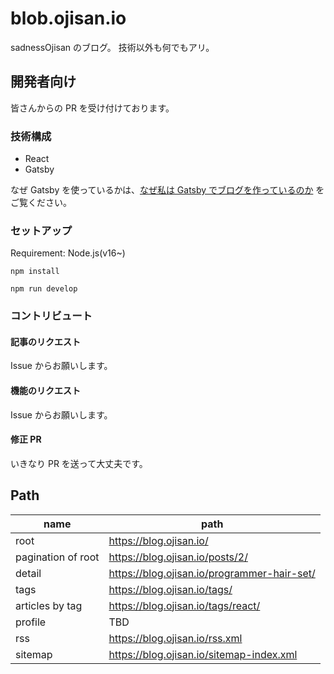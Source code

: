 # blob.ojisan.io

sadnessOjisan のブログ。 技術以外も何でもアリ。

## 開発者向け

皆さんからの PR を受け付けております。

### 技術構成

- React
- Gatsby

なぜ Gatsby を使っているかは、[なぜ私は Gatsby でブログを作っているのか](https://blog.ojisan.io/why-i-will-use-gatsby/) をご覧ください。

### セットアップ

Requirement: Node.js(v16~)

```
npm install

npm run develop
```

### コントリビュート

#### 記事のリクエスト

Issue からお願いします。

#### 機能のリクエスト

Issue からお願いします。

#### 修正 PR

いきなり PR を送って大丈夫です。

## Path

| name               | path                                        |
| ------------------ | ------------------------------------------- |
| root               | https://blog.ojisan.io/                     |
| pagination of root | https://blog.ojisan.io/posts/2/             |
| detail             | https://blog.ojisan.io/programmer-hair-set/ |
| tags               | https://blog.ojisan.io/tags/                |
| articles by tag    | https://blog.ojisan.io/tags/react/          |
| profile            | TBD                                         |
| rss                | https://blog.ojisan.io/rss.xml              |
| sitemap            | https://blog.ojisan.io/sitemap-index.xml    |
